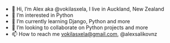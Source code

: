 - 👋 Hi, I’m Alex aka @vokilasxela, I live in Auckland, New Zealand
- 👀 I’m interested in Python
- 🌱 I’m currently learning Django, Python and more
- 💞️ I’m looking to collaborate on Python projects and more
- 📫 How to reach me vokilasxela@gmail.com, @alexsalikovnz

<!---
vokilasxela/vokilasxela is a ✨ special ✨ repository because its `README.md` (this file) appears on your GitHub profile.
You can click the Preview link to take a look at your changes.
--->
